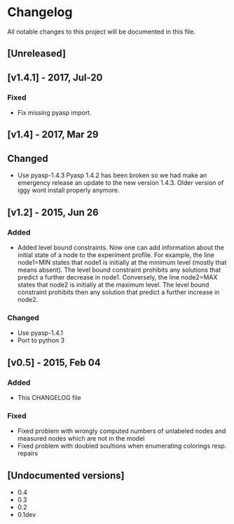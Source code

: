 # Changelog
All notable changes to this project will be documented in this file.

## [Unreleased]

## [v1.4.1] - 2017, Jul-20
### Fixed
- Fix missing pyasp import.

## [v1.4] - 2017, Mar 29
## Changed
- Use pyasp-1.4.3
  Pyasp 1.4.2 has been broken so we had make an emergency release an update to the new version 1.4.3.
  Older version of iggy wont install properly anymore.

## [v1.2] - 2015, Jun 26
### Added
- Added level bound constraints.
  Now one can add information about the initial state of a node to the experiment profile.
  For example, the line
    node1=MIN
  states that node1 is initially at the minimum level (mostly that means absent).
  The level bound constraint prohibits any solutions that predict a further decrease in node1.
  Conversely, the line
    node2=MAX
  states that node2 is initially at the maximum level.
  The level bound constraint prohibits then any solution that predict a further increase in node2.
 
### Changed
- Use pyasp-1.4.1
- Port to python 3

## [v0.5] - 2015, Feb 04
### Added
- This CHANGELOG file

### Fixed
- Fixed problem with wrongly computed numbers of unlabeled nodes and measured nodes which are not in the model
- Fixed problem with doubled soultions when enumerating colorings resp. repairs

## [Undocumented versions]
- 0.4
- 0.3
- 0.2
- 0.1dev

